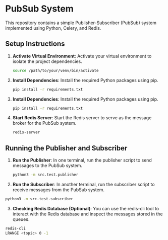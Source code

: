 # PubSub System

This repository contains a simple Publisher-Subscriber (PubSub) system implemented using Python, Celery, and Redis.

## Setup Instructions

1. **Activate Virtual Environment**: Activate your virtual environment to isolate the project dependencies.

   ```bash
   source /path/to/your/venv/bin/activate
   ```

2. **Install Dependencies**: Install the required Python packages using pip.

   ```bash
   pip install -r requirements.txt

   ```

2. **Install Dependencies**: Install the required Python packages using pip.

   ```bash
   pip install -r requirements.txt

   ```

3. **Start Redis Server**: Start the Redis server to serve as the message broker for the PubSub system.

   ```bash
   redis-server

   ```


## Running the Publisher and Subscriber

1. **Run the Publisher**: In one terminal, run the publisher script to send messages to the PubSub system.

   ```bash
   python3 -m src.test.publisher
   ```
2. **Run the Subscriber**: In another terminal, run the subscriber script to receive messages from the PubSub system.

  ```bash
  python3 -m src.test.subscriber
  ```

3. **Checking Redis Database (Optional)**: You can use the redis-cli tool to interact with the Redis database and inspect the messages stored in the queues.

  ```bash
  redis-cli
  LRANGE <topic> 0 -1
  ```
